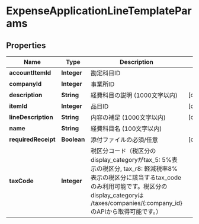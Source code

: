 

# ExpenseApplicationLineTemplateParams


## Properties

| Name | Type | Description | Notes |
|------------ | ------------- | ------------- | -------------|
|**accountItemId** | **Integer** | 勘定科目ID |  |
|**companyId** | **Integer** | 事業所ID |  |
|**description** | **String** | 経費科目の説明 (1000文字以内) |  [optional] |
|**itemId** | **Integer** | 品目ID |  [optional] |
|**lineDescription** | **String** | 内容の補足 (1000文字以内) |  [optional] |
|**name** | **String** | 経費科目名 (100文字以内) |  |
|**requiredReceipt** | **Boolean** | 添付ファイルの必須/任意 |  [optional] |
|**taxCode** | **Integer** | 税区分コード（税区分のdisplay_categoryがtax_5: 5%表示の税区分, tax_r8: 軽減税率8%表示の税区分に該当するtax_codeのみ利用可能です。税区分のdisplay_categoryは /taxes/companies/{:company_id}のAPIから取得可能です。） |  |



